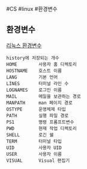 #CS #linux #환경변수
## 환경변수

[리눅스 환경변수](https://en.wikipedia.org/wiki/C_shell)

```
history에 저장되는 개수
HOME        사용자 홈 디렉토리
HOSTNAME    호스트 이름
LANG        기본 언어
LINES       터미널 라인 수
LOGNAMES    로그인 이름
MAIL        메일을 보관하는 경로
MANPATH     man 페이지 경로
OSTYPE      운영체제 타입
PATH        실행 파일 경로
PS1         명령 프롬프트변수
PWD         현재 작업 디렉토리
SHELL       로긴 쉘
TERM        터미널 타입
UID         사용자 UID
USER        사용자 이름
VISUAL      Visual 편집기
```
